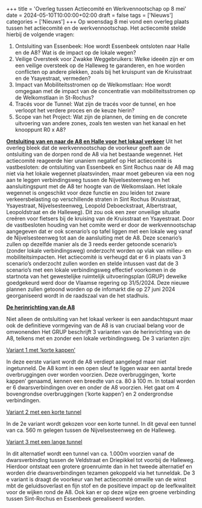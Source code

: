 +++
title = 'Overleg tussen Actiecomité en Werkvennootschap op 8 mei'
date = 2024-05-10T10:00:00+02:00
draft = false
tags = ['Nieuws']
categories = ['Nieuws']
+++
Op woensdag 8 mei vond een overleg plaats tussen het actiecomité en de
werkvennootschap. Het actiecomité stelde hierbij de volgende vragen:
1. Ontsluiting van Essenbeek: Hoe wordt Essenbeek ontsloten naar Halle en de
A8? Wat is de impact op de lokale wegen?
2. Veilige Oversteek voor Zwakke Weggebruikers: Welke ideeën zijn er om een
veilige oversteek op de Halleweg te garanderen, en hoe worden conflicten op
andere plekken, zoals bij het kruispunt van de Kruisstraat en de Ysayestraat,
vermeden?
3. Impact van Mobiliteitsstromen op de Welkomstlaan: Hoe wordt omgegaan
met de impact van de concentratie van mobiliteitsstromen op de Welkomstlaan in
St-Rochus?
4. Tracés voor de Tunnel: Wat zijn de tracés voor de tunnel, en hoe verloopt het
verdere proces en de keuze hierin?
5. Scope van het Project: Wat zijn de plannen, de timing en de concrete uitvoering
van andere zones, zoals ten westen van het kanaal en het knooppunt R0 x A8?

**<ins>Ontsluiting van en naar de A8 en Halle voor het lokaal verkeer</ins>**
Uit het overleg bleek dat de werkvennootschap de voorkeur geeft aan de ontsluiting van
de dorpen rond de A8 via het bestaande wegennet. Het actiecomité reageerde hier
unaniem negatief op
Het actiecomité is vastbesloten: de ontsluiting van Essenbeek en Sint Rochus naar de A8
mag niet via het lokale wegennet plaatsvinden, maar moet gebeuren via een nog aan te
leggen verbindingsweg tussen de Nijvelsesteenweg en het aansluitingspunt met de A8 ter
hoogte van de Welkomslaan. Het lokale wegennet is ongeschikt voor deze functie en zou
leiden tot zware verkeersbelasting op verschillende straten in Sint Rochus (Kruisstraat,
Ysayestraat, Nijvelsesteenweg, Leopold Deboeckstraat, Albertstraat, Leopoldstraat en de
Halleweg). Dit zou ook een zeer onveilige situatie creëren voor fietsers bij de kruising van
de Kruisstraat en Ysayestraat.
Door de vastbesloten houding van het comite werd er door de werkvennootschap
aangegeven dat er ook scenario’s op tafel liggen met een lokale weg vanaf de
Nijvelsesteenweg tot aan de aansluiting met de A8. Deze scenario’s zullen op dezelfde
manier als de 3 reeds eerder getoonde scenario’s (zonder lokale verbindingsweg)
onderzocht worden op vlak van milieu- en mobiliteitsimpacten. Het actiecomité is
verheugd dat er 6 in plaats van 3 scenario’s onderzocht zullen worden en stelde intussen
vast dat de 3 scenario’s met een lokale verbindingsweg effectief voorkomen in de
startnota van het gewestelijke ruimtelijk uitvoeringsplan (GRUP) dewelke goedgekeurd
werd door de Vlaamse regering op 31/5/2024. Deze nieuwe plannen zullen getoond
worden op de infomarkt die op 27 juni 2024 georganiseerd wordt in de raadszaal van de
het stadhuis.

**<ins>De herinrichting van de A8</ins>**

Niet alleen de ontsluiting van het lokaal verkeer is een aandachtspunt maar ook de
definitieve vormgeving van de A8 is van cruciaal belang voor de omwonenden
Het GRUP beschrijft 3 varianten van de herinrichting van de A8, telkens met en zonder
een lokale verbindingsweg. 
De 3 varianten zijn:

<ins>Variant 1 met ‘korte kappen’</ins>

In deze eerste variant wordt de A8 verdiept aangelegd maar niet ingetunneld. De A8
komt in een open sleuf te liggen waar een aantal brede overbruggingen over worden
voorzien. Deze overbruggingen, ‘korte kappen’ genaamd, kennen een breedte van ca. 80
à 100 m. In totaal worden er 6 dwarsverbindingen over en onder de A8 voorzien. Het
gaat om 4 bovengrondse overbruggingen (‘korte kappen’) en 2 ondergrondse
verbindingen.

<ins>Variant 2 met een korte tunnel</ins>

In de 2e variant wordt gekozen voor een korte tunnel. In dit geval een tunnel van ca.
560 m gelegen tussen de Nijvelsesteenweg en de Halleweg.

<ins>Variant 3 met een lange tunnel</ins>

In dit alternatief wordt een tunnel van ca. 1.000m voorzien vanaf de dwarsverbinding
tussen de Veldstraat en Driepikkel tot voorbij de Halleweg. Hierdoor ontstaat een grotere
groenruimte dan in het tweede alternatief en worden drie dwarsverbindingen tezamen
gekoppeld via het tunneldak.
De 3 e variant is draagt de voorkeur van het actiecomité omwille van de winst mbt de
geluidsoverlast en fijn stof en de positieve impact op de leefkwaliteit voor de wijken rond
de A8. Ook kan er op deze wijze een groene verbinding tussen Sint-Rochus en Essenbeek
gerealiseerd worden.